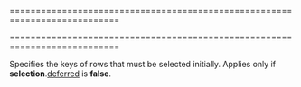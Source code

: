 ===========================================================================
<!--handmade--><!--/handmade-->
<!--merge--><!--/merge-->
===========================================================================

<!--shortDescription-->
Specifies the keys of rows that must be selected initially. Applies only if **selection**.[deferred]({basewidgetpath}/Configuration/selection/#deferred) is **false**.
<!--/shortDescription-->